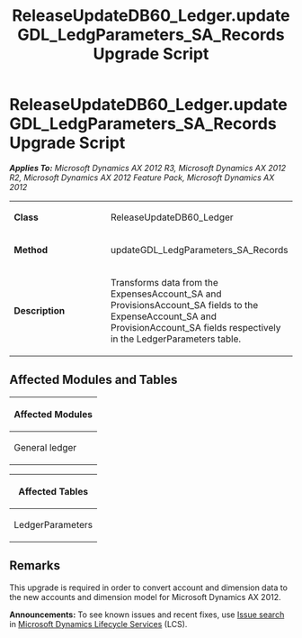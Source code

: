 ﻿---
title: ReleaseUpdateDB60_Ledger.updateGDL_LedgParameters_SA_Records Upgrade Script
TOCTitle: ReleaseUpdateDB60_Ledger.updateGDL_LedgParameters_SA_Records Upgrade Script
ms:assetid: edf0696f-9e72-2688-2112-2ec0dcda38fd
ms:mtpsurl: https://msdn.microsoft.com/en-us/library/JJ719976(v=AX.60)
ms:contentKeyID: 49712048
ms.date: 05/18/2015
mtps_version: v=AX.60
---

# ReleaseUpdateDB60\_Ledger.updateGDL\_LedgParameters\_SA\_Records Upgrade Script 


_**Applies To:** Microsoft Dynamics AX 2012 R3, Microsoft Dynamics AX 2012 R2, Microsoft Dynamics AX 2012 Feature Pack, Microsoft Dynamics AX 2012_

<table>
<colgroup>
<col style="width: 50%" />
<col style="width: 50%" />
</colgroup>
<tbody>
<tr class="odd">
<td><p><strong>Class</strong></p></td>
<td><p>ReleaseUpdateDB60_Ledger</p></td>
</tr>
<tr class="even">
<td><p><strong>Method</strong></p></td>
<td><p>updateGDL_LedgParameters_SA_Records</p></td>
</tr>
<tr class="odd">
<td><p><strong>Description</strong></p></td>
<td><p>Transforms data from the ExpensesAccount_SA and ProvisionsAccount_SA fields to the ExpenseAccount_SA and ProvisionAccount_SA fields respectively in the LedgerParameters table.</p></td>
</tr>
</tbody>
</table>


## Affected Modules and Tables

<table>
<colgroup>
<col style="width: 100%" />
</colgroup>
<thead>
<tr class="header">
<th><p>Affected Modules</p></th>
</tr>
</thead>
<tbody>
<tr class="odd">
<td><p>General ledger</p></td>
</tr>
</tbody>
</table>


<table>
<colgroup>
<col style="width: 100%" />
</colgroup>
<thead>
<tr class="header">
<th><p>Affected Tables</p></th>
</tr>
</thead>
<tbody>
<tr class="odd">
<td><p>LedgerParameters</p></td>
</tr>
</tbody>
</table>


## Remarks

This upgrade is required in order to convert account and dimension data to the new accounts and dimension model for Microsoft Dynamics AX 2012.

  
**Announcements:** To see known issues and recent fixes, use [Issue search](http://go.microsoft.com/fwlink/?linkid=389258) in [Microsoft Dynamics Lifecycle Services](http://go.microsoft.com/fwlink/?linkid=306505) (LCS).

